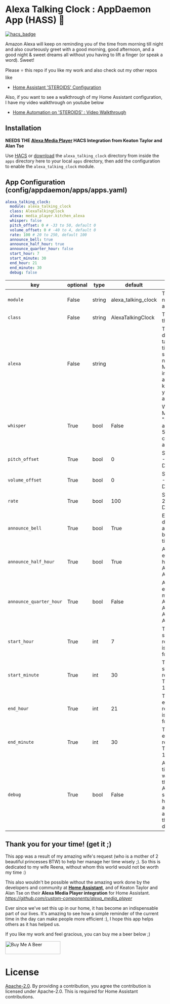 # Alexa Talking Clock : AppDaemon App (HASS) :chicken:

[![hacs_badge](https://img.shields.io/badge/HACS-Default-orange.svg)](https://github.com/custom-components/hacs)

Amazon Alexa will keep on reminding you of the time from morning till night and also courteously greet with a good morning, good afternoon, and a good night & sweet dreams all without you having to lift a finger (or speak a word). Sweet!

Please ⭐ this repo if you like my work and also check out my other repos like
- [Home Assistant 'STEROIDS' Configuration](https://github.com/UbhiTS/ha-config-ataraxis)

Also, if you want to see a walkthrough of my Home Assistant configuration, I have my video walkthrough on youtube below
- [Home Automation on 'STEROIDS' : Video Walkthrough](https://youtu.be/qqktLE9_45A)

## Installation
**NEEDS THE [Alexa Media Player](https://github.com/custom-components/alexa_media_player) HACS Integration from Keaton Taylor and Alan Tse**

Use [HACS](https://github.com/custom-components/hacs) or [download](https://github.com/UbhiTS/HASS-AlexaTalkingClock/tree/master/apps/alexa_talking_clock) the `alexa_talking_clock` directory from inside the `apps` directory here to your local `apps` directory, then add the configuration to enable the `alexa_talking_clock` module.

## App Configuration (config/appdaemon/apps/apps.yaml)

```yaml
alexa_talking_clock:
  module: alexa_talking_clock
  class: AlexaTalkingClock
  alexa: media_player.kitchen_alexa
  whisper: false
  pitch_offset: 0 # -33 to 50, default 0
  volume_offset: 0 # -40 to 4, default 0
  rate: 100 # 20 to 250, default 100
  announce_bell: true
  announce_half_hour: true
  announce_quarter_hour: false
  start_hour: 7
  start_minute: 30
  end_hour: 21
  end_minute: 30
  debug: false
```

key | optional | type | default | description
-- | -- | -- | -- | --
`module` | False | string | alexa_talking_clock | The module name of the app.
`class` | False | string | AlexaTalkingClock | The name of the Class.
`alexa` | False | string | <alexa> | The Alexa device to target for the time reminder speech. You need the Alexa Media Player integration alive and kickin before you install this app.
`whisper` | True | bool | False | Whisper Mode. Set "Bell" to False and "Rate" to 50 for a creepy time announcement 
`pitch_offset` | True | bool | 0 | Set between -33 and 50. Default 0
`volume_offset` | True | bool | 0 | Set between -40 and 4. Default 0
`rate` | True | bool | 100 | Set between 20 to 250. Default 100
`announce_bell` | True | bool | True | Enable or disable the announcement bell before the time speech
`announce_half_hour` | True | bool | True | Announce every half hour (It's 8 AM, It's 8:30 AM, It's 9 AM)
`announce_quarter_hour` | True | bool | False | Announce every 15 minutes (It's 8 AM, It's 8:15 AM, It's 8:30 AM, It's 8:45 AM, It's 9 AM)
`start_hour` | True | int | 7 | The hour to start time remiders. This is in 24h format.
`start_minute` | True | int | 30 | The minute to start time reminders. This can be 0, 15, 30, 45
`end_hour` | True | int | 21 | The hour to end time remiders. This is in 24h format.
`end_minute` | True | int | 30 | The minute to end time reminders. This can be 0, 15, 30, 45
`debug` | True | bool | False | Announces time instantly when you save the apps.yaml. Also, when set, will not honor start and end times and speak throughout the day and night

## Thank you for your time! (get it ;)
This app was a result of my amazing wife's request (who is a mother of 2 beautiful princesses BTW) to help her manage her time wisely ;). So this is dedicated to my wife Reena, without whom this world would not be worth my time :) 

This also wouldn't be possible without the amazing work done by the developers and community at **[Home Assistant](https://www.home-assistant.io/)**, and of Keaton Taylor and Alan Tse on their **Alexa Media Player integration** for Home Assistant. *https://github.com/custom-components/alexa_media_player*

Ever since we've set this up in our home, it has become an indispensable part of our lives. It's amazing to see how a simple reminder of the current time in the day can make people more efficient :), I hope this app helps others as it has helped us. 

If you like my work and feel gracious, you can buy me a beer below ;)

<a href="https://www.buymeacoffee.com/ubhits" target="_blank">
<img src="https://www.buymeacoffee.com/assets/img/custom_images/orange_img.png"
     alt="Buy Me A Beer" 
     style="height:41px !important; width:174px !important;" />
</a>

# License
[Apache-2.0](LICENSE). By providing a contribution, you agree the contribution is licensed under Apache-2.0. This is required for Home Assistant contributions.

